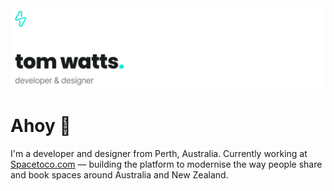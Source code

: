 <img src="https://raw.githubusercontent.com/tomcwatts/tomcwatts/main/header-img.png" alt="Tom Watts - Developer & Designer" />

# Ahoy 👋

I'm a developer and designer from Perth, Australia. Currently working at [Spacetoco.com](https://www.spacetoco.com/) — building the platform to modernise the way people share and book spaces around Australia and New Zealand.
